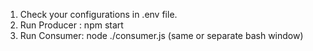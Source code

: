 1. Check your configurations in .env file.
2. Run Producer : npm start
3. Run Consumer: node ./consumer.js (same or separate bash window)

